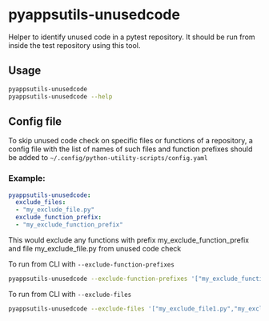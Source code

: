 # pyappsutils-unusedcode
Helper to identify unused code in a pytest repository. It should be run from inside the test repository using this tool.

## Usage

```bash
pyappsutils-unusedcode
pyappsutils-unusedcode --help
```

## Config file
To skip unused code check on specific files or functions of a repository, a config file with the list of names of such files and function prefixes should be added to
`~/.config/python-utility-scripts/config.yaml`

### Example:

```yaml
pyappsutils-unusedcode:
  exclude_files:
  - "my_exclude_file.py"
  exclude_function_prefix:
  - "my_exclude_function_prefix"
```
This would exclude any functions with prefix my_exclude_function_prefix and file my_exclude_file.py from unused code check

To run from CLI with `--exclude-function-prefixes`

```bash
pyappsutils-unusedcode --exclude-function-prefixes '["my_exclude_function1","my_exclude_function2"]'
```

To run from CLI with `--exclude-files`

```bash
pyappsutils-unusedcode --exclude-files '["my_exclude_file1.py","my_exclude_file2.py"]'
```
